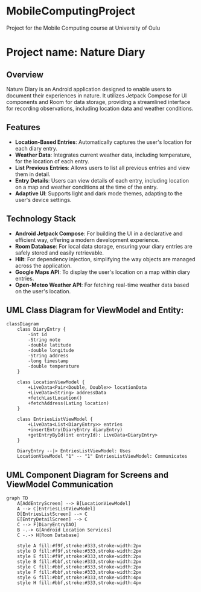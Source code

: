 # MobileComputingProject
Project for the Mobile Computing course at University of Oulu

# Project name: Nature Diary
## Overview

Nature Diary is an Android application designed to enable users to document their experiences in nature. It utilizes Jetpack Compose for UI components and Room for data storage, providing a streamlined interface for recording observations, including location data and weather conditions.

## Features

- **Location-Based Entries**: Automatically captures the user's location for each diary entry.
- **Weather Data**: Integrates current weather data, including temperature, for the location of each entry.
- **List Previous Entries**: Allows users to list all previous entries and view them in detail.
- **Entry Details**: Users can view details of each entry, including location on a map and weather conditions at the time of the entry.
- **Adaptive UI**: Supports light and dark mode themes, adapting to the user's device settings.

## Technology Stack

- **Android Jetpack Compose**: For building the UI in a declarative and efficient way, offering a modern development experience.
- **Room Database**: For local data storage, ensuring your diary entries are safely stored and easily retrievable.
- **Hilt**: For dependency injection, simplifying the way objects are managed across the application.
- **Google Maps API**: To display the user's location on a map within diary entries.
- **Open-Meteo Weather API**: For fetching real-time weather data based on the user's location.

## UML Class Diagram for ViewModel and Entity:
```mermaid
classDiagram
    class DiaryEntry {
        -int id
        -String note
        -double latitude
        -double longitude
        -String address
        -long timestamp
        -double temperature
    }

    class LocationViewModel {
        +LiveData<Pair<Double, Double>> locationData
        +LiveData<String> addressData
        +fetchLastLocation()
        +fetchAddress(LatLng location)
    }

    class EntriesListViewModel {
        +LiveData<List<DiaryEntry>> entries
        +insertEntry(DiaryEntry diaryEntry)
        +getEntryById(int entryId): LiveData<DiaryEntry>
    }

    DiaryEntry --|> EntriesListViewModel: Uses
    LocationViewModel "1" -- "1" EntriesListViewModel: Communicates
```
## UML Component Diagram for Screens and ViewModel Communication
```mermaid
graph TD
    A[AddEntryScreen] --> B[LocationViewModel]
    A --> C[EntriesListViewModel]
    D[EntriesListScreen] --> C
    E[EntryDetailScreen] --> C
    C --> F[DiaryEntryDAO]
    B -.-> G[Android Location Services]
    C -.-> H[Room Database]

    style A fill:#f9f,stroke:#333,stroke-width:2px
    style D fill:#f9f,stroke:#333,stroke-width:2px
    style E fill:#f9f,stroke:#333,stroke-width:2px
    style B fill:#bbf,stroke:#333,stroke-width:2px
    style C fill:#bbf,stroke:#333,stroke-width:2px
    style F fill:#bbf,stroke:#333,stroke-width:2px
    style G fill:#bbf,stroke:#333,stroke-width:4px
    style H fill:#bbf,stroke:#333,stroke-width:4px
```

